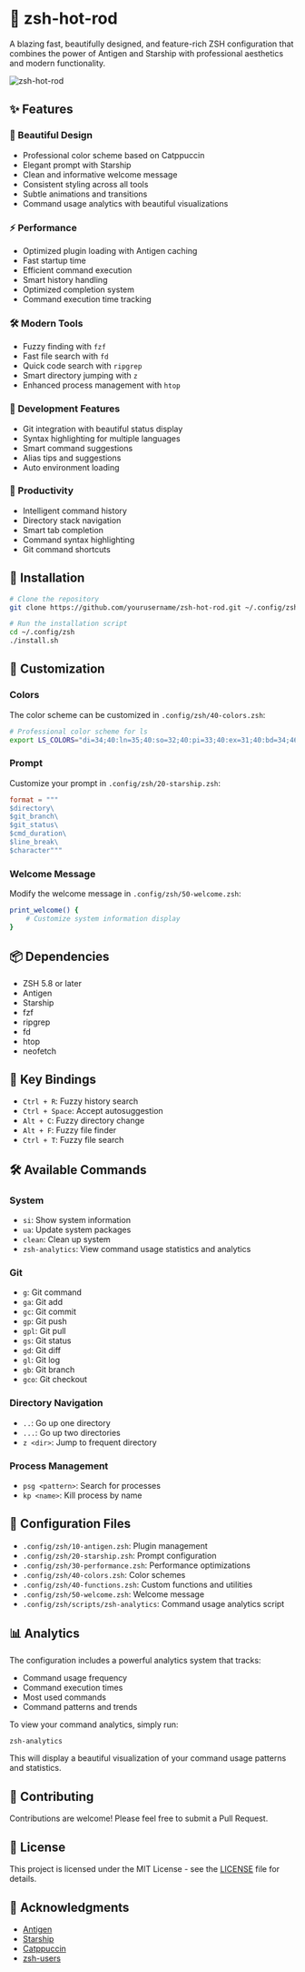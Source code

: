 # 🚀 zsh-hot-rod

A blazing fast, beautifully designed, and feature-rich ZSH configuration that combines the power of Antigen and Starship with professional aesthetics and modern functionality.

![zsh-hot-rod](https://i.imgur.com/example.png)

## ✨ Features

### 🎨 Beautiful Design
- Professional color scheme based on Catppuccin
- Elegant prompt with Starship
- Clean and informative welcome message
- Consistent styling across all tools
- Subtle animations and transitions
- Command usage analytics with beautiful visualizations

### ⚡ Performance
- Optimized plugin loading with Antigen caching
- Fast startup time
- Efficient command execution
- Smart history handling
- Optimized completion system
- Command execution time tracking

### 🛠️ Modern Tools
- Fuzzy finding with `fzf`
- Fast file search with `fd`
- Quick code search with `ripgrep`
- Smart directory jumping with `z`
- Enhanced process management with `htop`

### 🔧 Development Features
- Git integration with beautiful status display
- Syntax highlighting for multiple languages
- Smart command suggestions
- Alias tips and suggestions
- Auto environment loading

### 🎯 Productivity
- Intelligent command history
- Directory stack navigation
- Smart tab completion
- Command syntax highlighting
- Git command shortcuts

## 🚀 Installation

```bash
# Clone the repository
git clone https://github.com/yourusername/zsh-hot-rod.git ~/.config/zsh

# Run the installation script
cd ~/.config/zsh
./install.sh
```

## 🎨 Customization

### Colors
The color scheme can be customized in `.config/zsh/40-colors.zsh`:
```zsh
# Professional color scheme for ls
export LS_COLORS="di=34;40:ln=35;40:so=32;40:pi=33;40:ex=31;40:bd=34;46:cd=34;43:su=30;41:sg=30;46:tw=30;42:ow=30;43"
```

### Prompt
Customize your prompt in `.config/zsh/20-starship.zsh`:
```toml
format = """
$directory\
$git_branch\
$git_status\
$cmd_duration\
$line_break\
$character"""
```

### Welcome Message
Modify the welcome message in `.config/zsh/50-welcome.zsh`:
```zsh
print_welcome() {
    # Customize system information display
}
```

## 📦 Dependencies

- ZSH 5.8 or later
- Antigen
- Starship
- fzf
- ripgrep
- fd
- htop
- neofetch

## 🎯 Key Bindings

- `Ctrl + R`: Fuzzy history search
- `Ctrl + Space`: Accept autosuggestion
- `Alt + C`: Fuzzy directory change
- `Alt + F`: Fuzzy file finder
- `Ctrl + T`: Fuzzy file search

## 🛠️ Available Commands

### System
- `si`: Show system information
- `ua`: Update system packages
- `clean`: Clean up system
- `zsh-analytics`: View command usage statistics and analytics

### Git
- `g`: Git command
- `ga`: Git add
- `gc`: Git commit
- `gp`: Git push
- `gpl`: Git pull
- `gs`: Git status
- `gd`: Git diff
- `gl`: Git log
- `gb`: Git branch
- `gco`: Git checkout

### Directory Navigation
- `..`: Go up one directory
- `...`: Go up two directories
- `z <dir>`: Jump to frequent directory

### Process Management
- `psg <pattern>`: Search for processes
- `kp <name>`: Kill process by name

## 🔧 Configuration Files

- `.config/zsh/10-antigen.zsh`: Plugin management
- `.config/zsh/20-starship.zsh`: Prompt configuration
- `.config/zsh/30-performance.zsh`: Performance optimizations
- `.config/zsh/40-colors.zsh`: Color schemes
- `.config/zsh/40-functions.zsh`: Custom functions and utilities
- `.config/zsh/50-welcome.zsh`: Welcome message
- `.config/zsh/scripts/zsh-analytics`: Command usage analytics script

## 📊 Analytics

The configuration includes a powerful analytics system that tracks:
- Command usage frequency
- Command execution times
- Most used commands
- Command patterns and trends

To view your command analytics, simply run:
```bash
zsh-analytics
```

This will display a beautiful visualization of your command usage patterns and statistics.

## 🤝 Contributing

Contributions are welcome! Please feel free to submit a Pull Request.

## 📝 License

This project is licensed under the MIT License - see the [LICENSE](LICENSE) file for details.

## 🙏 Acknowledgments

- [Antigen](https://github.com/zsh-users/antigen)
- [Starship](https://starship.rs)
- [Catppuccin](https://github.com/catppuccin/catppuccin)
- [zsh-users](https://github.com/zsh-users) 
